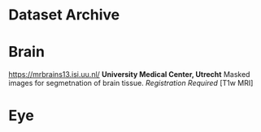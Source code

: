 # Dataset Archive

# Brain

https://mrbrains13.isi.uu.nl/ **University Medical Center, Utrecht** Masked images for segmetnation of brain tissue. *Registration Required* [T1w MRI]

# Eye
